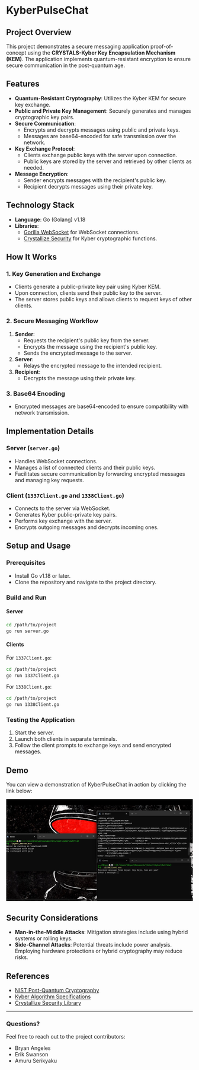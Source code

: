 # KyberPulseChat

## Project Overview
This project demonstrates a secure messaging application proof-of-concept using the **CRYSTALS-Kyber Key Encapsulation Mechanism (KEM)**. The application implements quantum-resistant encryption to ensure secure communication in the post-quantum age.

## Features
- **Quantum-Resistant Cryptography**: Utilizes the Kyber KEM for secure key exchange.
- **Public and Private Key Management**: Securely generates and manages cryptographic key pairs.
- **Secure Communication**:
    - Encrypts and decrypts messages using public and private keys.
    - Messages are base64-encoded for safe transmission over the network.
- **Key Exchange Protocol**:
    - Clients exchange public keys with the server upon connection.
    - Public keys are stored by the server and retrieved by other clients as needed.
- **Message Encryption**:
    - Sender encrypts messages with the recipient's public key.
    - Recipient decrypts messages using their private key.

## Technology Stack
- **Language**: Go (Golang) v1.18
- **Libraries**:
    - [Gorilla WebSocket](https://github.com/gorilla/websocket) for WebSocket connections.
    - [Crystallize Security](https://github.com/acheong08/crystallize) for Kyber cryptographic functions.

## How It Works
### 1. Key Generation and Exchange
- Clients generate a public-private key pair using Kyber KEM.
- Upon connection, clients send their public key to the server.
- The server stores public keys and allows clients to request keys of other clients.

### 2. Secure Messaging Workflow
1. **Sender**:
    - Requests the recipient's public key from the server.
    - Encrypts the message using the recipient's public key.
    - Sends the encrypted message to the server.
2. **Server**:
    - Relays the encrypted message to the intended recipient.
3. **Recipient**:
    - Decrypts the message using their private key.

### 3. Base64 Encoding
- Encrypted messages are base64-encoded to ensure compatibility with network transmission.

## Implementation Details
### Server (`server.go`)
- Handles WebSocket connections.
- Manages a list of connected clients and their public keys.
- Facilitates secure communication by forwarding encrypted messages and managing key requests.

### Client (`1337Client.go` and `1338Client.go`)
- Connects to the server via WebSocket.
- Generates Kyber public-private key pairs.
- Performs key exchange with the server.
- Encrypts outgoing messages and decrypts incoming ones.

## Setup and Usage
### Prerequisites
- Install Go v1.18 or later.
- Clone the repository and navigate to the project directory.

### Build and Run
#### Server
```bash
cd /path/to/project
go run server.go
```
#### Clients
For `1337Client.go`:
```bash
cd /path/to/project
go run 1337Client.go
```
For `1338Client.go`:
```bash
cd /path/to/project
go run 1338Client.go
```

### Testing the Application
1. Start the server.
2. Launch both clients in separate terminals.
3. Follow the client prompts to exchange keys and send encrypted messages.

## Demo
You can view a demonstration of KyberPulseChat in action by clicking the link below:

![KyberPulseChat PoC](https://github.com/hxhBrofessor/KyberPulseChat/raw/main/media/poc_screenshot.png)


## Security Considerations
- **Man-in-the-Middle Attacks**: Mitigation strategies include using hybrid systems or rolling keys.
- **Side-Channel Attacks**: Potential threats include power analysis. Employing hardware protections or hybrid cryptography may reduce risks.

## References
- [NIST Post-Quantum Cryptography](https://csrc.nist.gov/projects/post-quantum-cryptography)
- [Kyber Algorithm Specifications](https://pq-crystals.org/kyber/data/kyber-specification-round3-20210804.pdf)
- [Crystallize Security Library](https://github.com/acheong08/crystallize)

---
### Questions?
Feel free to reach out to the project contributors:
- Bryan Angeles
- Erik Swanson
- Amuru Serikyaku